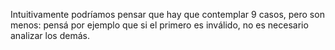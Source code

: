 Intuitivamente podríamos pensar que hay que contemplar 9 casos, pero son menos: pensá por ejemplo que si el primero es inválido, no es necesario analizar los demás.